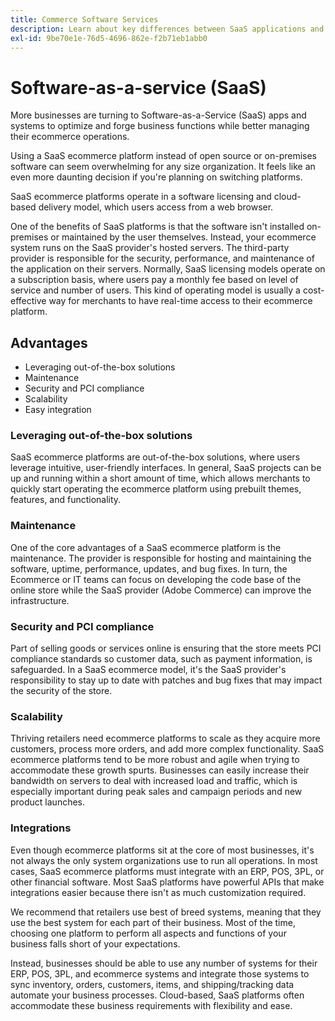 ```yaml
---
title: Commerce Software Services
description: Learn about key differences between SaaS applications and other self-hosted (on-premises) open source ecommerce options.
exl-id: 9be70e1e-76d5-4696-862e-f2b71eb1abb0
---
```

# Software-as-a-service (SaaS)

More businesses are turning to Software-as-a-Service (SaaS) apps and systems to optimize and forge business functions while better managing their ecommerce operations.

Using a SaaS ecommerce platform instead of open source or on-premises software can seem overwhelming for any size organization. It feels like an even more daunting decision if you're planning on switching platforms.

SaaS ecommerce platforms operate in a software licensing and cloud-based delivery model, which users access from a web browser.

One of the benefits of SaaS platforms is that the software isn't installed on-premises or maintained by the user themselves. Instead, your ecommerce system runs on the SaaS provider's hosted servers. The third-party provider is responsible for the security, performance, and maintenance of the application on their servers. Normally, SaaS licensing models operate on a subscription basis, where users pay a monthly fee based on level of service and number of users. This kind of operating model is usually a cost-effective way for merchants to have real-time access to their ecommerce platform.

## Advantages

- Leveraging out-of-the-box solutions
- Maintenance
- Security and PCI compliance
- Scalability
- Easy integration

### Leveraging out-of-the-box solutions

SaaS ecommerce platforms are out-of-the-box solutions, where users leverage intuitive, user-friendly interfaces. In general, SaaS projects can be up and running within a short amount of time, which allows merchants to quickly start operating the ecommerce platform using prebuilt themes, features, and functionality. 

### Maintenance

One of the core advantages of a SaaS ecommerce platform is the maintenance. The provider is responsible for hosting and maintaining the software, uptime, performance, updates, and bug fixes. In turn, the Ecommerce or IT teams can focus on developing the code base of the online store while the SaaS provider (Adobe Commerce) can improve the infrastructure.

### Security and PCI compliance

Part of selling goods or services online is ensuring that the store meets PCI compliance standards so customer data, such as payment information, is safeguarded. In a SaaS ecommerce model, it's the SaaS provider's responsibility to stay up to date with patches and bug fixes that may impact the security of the store.

### Scalability

Thriving retailers need ecommerce platforms to scale as they acquire more customers, process more orders, and add more complex functionality. SaaS ecommerce platforms tend to be more robust and agile when trying to accommodate these growth spurts. Businesses can easily increase their bandwidth on servers to deal with increased load and traffic, which is especially important during peak sales and campaign periods and new product launches.

### Integrations

Even though ecommerce platforms sit at the core of most businesses, it's not always the only system organizations use to run all operations. In most cases, SaaS ecommerce platforms must integrate with an ERP, POS, 3PL, or other financial software. Most SaaS platforms have powerful APIs that make integrations easier because there isn't as much customization required.

We recommend that retailers use best of breed systems, meaning that they use the best system for each part of their business. Most of the time, choosing one platform to perform all aspects and functions of your business falls short of your expectations.

Instead, businesses should be able to use any number of systems for
their ERP, POS, 3PL, and ecommerce systems and integrate those systems to sync inventory, orders, customers, items, and shipping/tracking data automate your business processes. Cloud-based, SaaS platforms often accommodate these business requirements with flexibility and ease.
